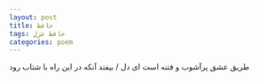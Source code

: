 ```yaml
---
layout: post
title: حافظ
tags: حافظ غزل
categories: poem
---
```


طریق عشق پرآشوب و فتنه است ای دل / بیفتد آنکه در این راه با شتاب رود
